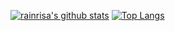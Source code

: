 [![rainrisa's github stats](https://github-readme-stats.vercel.app/api?username=rainrisa&show_icons=true&hide=issues&bg_color=0D1117&text_color=c9d1d9&icon_color=ff3860&title_color=7957d5&hide_border=true&count_private=true)](#)
[![Top Langs](https://github-readme-stats.vercel.app/api/top-langs/?username=rainrisa&layout=compact&langs_count=7&hide=html&bg_color=0D1117&text_color=c9d1d9&icon_color=ff3860&title_color=7957d5&hide_border=true)](#)
